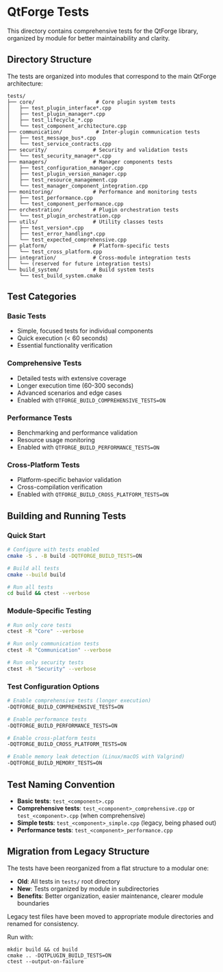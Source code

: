 # QtForge Tests

This directory contains comprehensive tests for the QtForge library, organized by module for better maintainability and clarity.

## Directory Structure

The tests are organized into modules that correspond to the main QtForge architecture:

```
tests/
├── core/                    # Core plugin system tests
│   ├── test_plugin_interface*.cpp
│   ├── test_plugin_manager*.cpp
│   ├── test_lifecycle_*.cpp
│   └── test_component_architecture.cpp
├── communication/           # Inter-plugin communication tests
│   ├── test_message_bus*.cpp
│   └── test_service_contracts.cpp
├── security/               # Security and validation tests
│   └── test_security_manager*.cpp
├── managers/               # Manager components tests
│   ├── test_configuration_manager.cpp
│   ├── test_plugin_version_manager.cpp
│   ├── test_resource_management.cpp
│   └── test_manager_component_integration.cpp
├── monitoring/             # Performance and monitoring tests
│   ├── test_performance.cpp
│   └── test_component_performance.cpp
├── orchestration/          # Plugin orchestration tests
│   └── test_plugin_orchestration.cpp
├── utils/                  # Utility classes tests
│   ├── test_version*.cpp
│   ├── test_error_handling*.cpp
│   └── test_expected_comprehensive.cpp
├── platform/               # Platform-specific tests
│   └── test_cross_platform.cpp
├── integration/            # Cross-module integration tests
│   └── (reserved for future integration tests)
└── build_system/           # Build system tests
    └── test_build_system.cmake
```

## Test Categories

### Basic Tests

- Simple, focused tests for individual components
- Quick execution (< 60 seconds)
- Essential functionality verification

### Comprehensive Tests

- Detailed tests with extensive coverage
- Longer execution time (60-300 seconds)
- Advanced scenarios and edge cases
- Enabled with `QTFORGE_BUILD_COMPREHENSIVE_TESTS=ON`

### Performance Tests

- Benchmarking and performance validation
- Resource usage monitoring
- Enabled with `QTFORGE_BUILD_PERFORMANCE_TESTS=ON`

### Cross-Platform Tests

- Platform-specific behavior validation
- Cross-compilation verification
- Enabled with `QTFORGE_BUILD_CROSS_PLATFORM_TESTS=ON`

## Building and Running Tests

### Quick Start

```bash
# Configure with tests enabled
cmake -S . -B build -DQTFORGE_BUILD_TESTS=ON

# Build all tests
cmake --build build

# Run all tests
cd build && ctest --verbose
```

### Module-Specific Testing

```bash
# Run only core tests
ctest -R "Core" --verbose

# Run only communication tests
ctest -R "Communication" --verbose

# Run only security tests
ctest -R "Security" --verbose
```

### Test Configuration Options

```bash
# Enable comprehensive tests (longer execution)
-DQTFORGE_BUILD_COMPREHENSIVE_TESTS=ON

# Enable performance tests
-DQTFORGE_BUILD_PERFORMANCE_TESTS=ON

# Enable cross-platform tests
-DQTFORGE_BUILD_CROSS_PLATFORM_TESTS=ON

# Enable memory leak detection (Linux/macOS with Valgrind)
-DQTFORGE_BUILD_MEMORY_TESTS=ON
```

## Test Naming Convention

- **Basic tests**: `test_<component>.cpp`
- **Comprehensive tests**: `test_<component>_comprehensive.cpp` or `test_<component>.cpp` (when comprehensive)
- **Simple tests**: `test_<component>_simple.cpp` (legacy, being phased out)
- **Performance tests**: `test_<component>_performance.cpp`

## Migration from Legacy Structure

The tests have been reorganized from a flat structure to a modular one:

- **Old**: All tests in `tests/` root directory
- **New**: Tests organized by module in subdirectories
- **Benefits**: Better organization, easier maintenance, clearer module boundaries

Legacy test files have been moved to appropriate module directories and renamed for consistency.

Run with:

```
mkdir build && cd build
cmake .. -DQTPLUGIN_BUILD_TESTS=ON
ctest --output-on-failure
```

